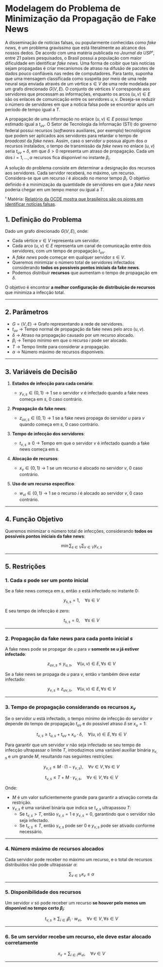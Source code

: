 # Modelagem do Problema de Minimização da Propagação de Fake News

A disseminação de notícias falsas, ou popularmente conhecidas como *fake news*, é um problema gravíssimo que está literalmente ao alcance dos nossos dedos. De acordo com uma matéria publicada no *Journal da USP*¹, entre 21 países pesquisados, o Brasil possui a população com maior dificuldade em identificar *fake news*. 
Uma forma de coibir que tais notícias sejam propagadas é criar mecanismos de atraso na difusão de pacotes de dados pouco confiáveis nas redes de computadores. Para tanto, suponha que uma mensagem classificada como suspeita por meio de uma rede neural seja enviada através de um vértice $s \in V$ de uma rede modelada por um grafo direcionado $G(V, E)$. O conjunto de vértices $V$ corresponde aos servidores que processam as informações, enquanto os arcos $(u,v) \in E$ são os enlaces de comunicação entre os servidores $u,v$. Deseja-se reduzir o número de servidores em que a notícia falsa pode se encontrar após um período de tempo igual a $T$.

A propagação de uma informação no enlace $(u, v) \in E$ possui tempo estimado igual a $t_{uv}$. O Setor de Tecnologia da Informação (STI) do governo federal possui recursos (*softwares* auxiliares, por exemplo) tecnológicos que podem ser aplicados aos servidores para retardar o tempo de *broadcast* da *fake news*. Assim, caso o servidor $u$ possua algum dos $\alpha$ recursos instalados, o tempo de transmissão da *fake news* no enlace $(u, v)$ seria $t_{uv} + \delta$, em que $\delta > 0$ representa um atraso de propagação. Cada um dos $i = 1, \dots, \alpha$ recursos fica disponível no instante $\beta_i$.

A solução do problema consiste em determinar a designação dos recursos aos servidores. Cada servidor receberá, no máximo, um recurso. Considera-se que um recurso $i$ é alocado no menor tempo $\beta_i$. O objetivo definido é a minimização da quantidade de servidores em que a *fake news* poderia chegar em um tempo menor ou igual a $T$.

¹ Matéria: [Relatório da OCDE mostra que brasileiros são os piores em identificar notícias falsas](https://jornal.usp.br/radio-usp/relatorio-da-ocde-mostra-que-brasileiros-sao-os-piores-em-identificar-noticias-falsas/).

## 1. Definição do Problema
Dado um grafo direcionado $G(V, E)$, onde:
- Cada vértice $v \in V$ representa um servidor.
- Cada arco $(u, v) \in E$ representa um canal de comunicação entre dois servidores, com um tempo de propagação $t_{uv}$.
- A *fake news* pode começar em qualquer servidor $s \in V$.
- Queremos minimizar o número total de servidores infectados considerando **todos os possíveis pontos iniciais da fake news**.
- Podemos distribuir **recursos** que aumentam o tempo de propagação em $\delta$.

O objetivo é encontrar **a melhor configuração de distribuição de recursos** que minimiza a infecção total.

---

## 2. Parâmetros
- $G = (V,E)$ → Grafo representando a rede de servidores.
- $t_{uv}$ → Tempo normal de propagação da fake news pelo arco $(u,v)$.
- $\delta$ → Atraso na propagação causado por um recurso alocado.
- $\beta_i$ → Tempo mínimo em que o recurso $i$ pode ser alocado.
- $T$ → Tempo limite para considerar a propagação.
- $\alpha$ → Número máximo de recursos disponíveis.

---

## 3. Variáveis de Decisão
1. **Estados de infecção para cada cenário**:
   - $y_{v,s} \in \{0,1\}$ → 1 se o servidor $v$ é infectado quando a fake news começa em $s$, 0 caso contrário.

2. **Propagação da fake news**:
   - $z_{uv,s} \in \{0,1\}$ → 1 se a fake news propaga do servidor $u$ para $v$ quando começa em $s$, 0 caso contrário.

3. **Tempo de infecção dos servidores**:
   - $t_{v,s} \geq 0$ → Tempo em que o servidor $v$ é infectado quando a fake news começa em $s$.

4. **Alocação de recursos**:
   - $x_v \in \{0,1\}$ → 1 se um recurso é alocado no servidor $v$, 0 caso contrário.

5. **Uso de um recurso específico**:
   - $w_{vi} \in \{0,1\}$ → 1 se o recurso $i$ é alocado ao servidor $v$, 0 caso contrário.

---

## 4. Função Objetivo
Queremos minimizar o número total de infecções, considerando **todos os possíveis pontos iniciais da fake news**:

$$
\min \sum_{s \in V} \sum_{v \in V} y_{v,s}
$$

---

## 5. Restrições

### 1. Cada $s$ pode ser um ponto inicial
Se a fake news começa em $s$, então $s$ está infectado no instante 0:

$$
y_{s,s} = 1, \quad \forall s \in V
$$

E seu tempo de infecção é zero:

$$
t_{s,s} = 0, \quad \forall s \in V
$$

---

### 2. Propagação da fake news para cada ponto inicial $s$
A fake news pode se propagar de $u$ para $v$ **somente se $u$ já estiver infectado**:

$$
z_{uv,s} \leq y_{u,s}, \quad \forall (u,v) \in E, \forall s \in V
$$

Se a fake news se propaga de $u$ para $v$, então $v$ também deve estar infectado:

$$
y_{v,s} \geq z_{uv,s}, \quad \forall (u,v) \in E, \forall s \in V
$$

---

### 3. Tempo de propagação considerando os recursos $x_v$
Se o servidor $u$ está infectado, o tempo mínimo de infecção do servidor $v$ depende do tempo de propagação $t_{uv}$ e do possível atraso $\delta$ se $x_u = 1$:

$$
t_{v,s} \geq t_{u,s} + t_{uv} + x_u \cdot \delta, \quad \forall (u,v) \in E, \forall s \in V
$$

Para garantir que um servidor $v$ não seja infectado se seu tempo de infecção ultrapassar o limite $T$, introduzimos uma variável auxiliar binária $\gamma_{v,s}$ e um grande $M$, resultando nas seguintes restrições:

$$
y_{v,s} \leq M \cdot (1 - \gamma_{v,s}), \quad \forall v \in V, \forall s \in V
$$

$$
t_{v,s} \leq T + M \cdot \gamma_{v,s}, \quad \forall v \in V, \forall s \in V
$$

Onde:
- $M$ é um valor suficientemente grande para garantir a ativação correta da restrição.
- $\gamma_{v,s}$ é uma variável binária que indica se $t_{v,s}$ ultrapassou $T$:
  - Se $t_{v,s} > T$, então $\gamma_{v,s} = 1$ e $y_{v,s} = 0$, garantindo que o servidor não seja infectado.
  - Se $t_{v,s} \leq T$, então $\gamma_{v,s}$ pode ser 0 e $y_{v,s}$ pode ser ativado conforme necessário.

---

### 4. Número máximo de recursos alocados
Cada servidor pode receber no máximo um recurso, e o total de recursos distribuídos não pode ultrapassar $\alpha$:

$$
\sum_{v \in V} x_v \leq \alpha
$$

---

### 5. Disponibilidade dos recursos
Um servidor $v$ só pode receber um recurso **se houver pelo menos um disponível no tempo certo $\beta_i$**:

$$
t_{v,s} \geq \sum_{i \in I} \beta_i \cdot w_{vi}, \quad \forall v \in V, \forall s \in V
$$

---

### 6. Se um servidor recebe um recurso, ele deve estar alocado corretamente
$$
x_v = \sum_{i \in I} w_{vi}, \quad \forall v \in V
$$

---